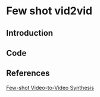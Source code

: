 # Few shot vid2vid

## Introduction


## Code


## References

[Few-shot Video-to-Video Synthesis](http://arxiv.org/abs/1910.12713)


